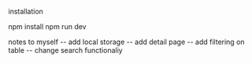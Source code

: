 installation

npm install
npm run dev

notes to myself
-- add local storage
-- add detail page
-- add filtering on table
-- change search functionaliy
